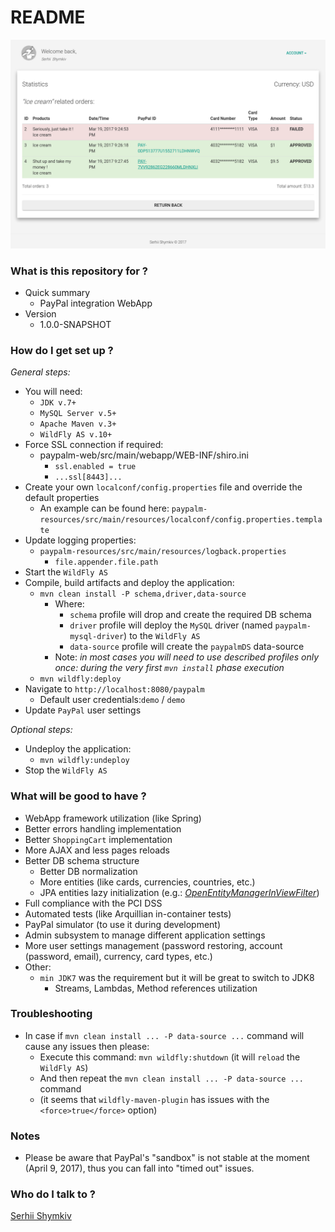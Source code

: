 # README #
 
![Integration sample](./sample.png "Integration sample")

### What is this repository for ? ###

* Quick summary
    * PayPal integration WebApp
* Version
    * 1.0.0-SNAPSHOT

### How do I get set up ? ###

_General steps:_

* You will need:
    * ``JDK v.7+``
    * ``MySQL Server v.5+``
    *  ``Apache Maven v.3+``
    * ``WildFly AS v.10+``
* Force SSL connection if required:
    * paypalm-web/src/main/webapp/WEB-INF/shiro.ini
        * ``ssl.enabled = true``
        * ``...ssl[8443]...``
* Create your own ``localconf/config.properties`` file and override the default properties
    * An example can be found here: ``paypalm-resources/src/main/resources/localconf/config.properties.template``
* Update logging properties:
    * ``paypalm-resources/src/main/resources/logback.properties``
        * ``file.appender.file.path``
* Start the ``WildFly AS``
* Compile, build artifacts and deploy the application:
    * ``mvn clean install -P schema,driver,data-source``
        * Where:
            * ``schema`` profile will drop and create the required DB schema
            * ``driver`` profile will deploy the ``MySQL`` driver (named ``paypalm-mysql-driver``) to the ``WildFly AS``
            * ``data-source`` profile will create the ``paypalmDS`` data-source
        * Note: _in most cases you will need to use described profiles only once: during the very first ``mvn install`` phase execution_
    * ``mvn wildfly:deploy``
* Navigate to ``http://localhost:8080/paypalm``
    * Default user credentials:``demo`` / ``demo``
* Update ``PayPal`` user settings

_Optional steps:_

* Undeploy the application:
    * ``mvn wildfly:undeploy``
* Stop the ``WildFly AS``
    
### What will be good to have ? ###

* WebApp framework utilization (like Spring)
* Better errors handling implementation
* Better ``ShoppingCart`` implementation
* More AJAX and less pages reloads
* Better DB schema structure
    * Better DB normalization
    * More entities (like cards, currencies, countries, etc.)
    * JPA entities lazy initialization (e.g.: [_OpenEntityManagerInViewFilter_](http://docs.spring.io/spring/docs/current/javadoc-api/org/springframework/orm/jpa/support/OpenEntityManagerInViewFilter.html))
* Full compliance with the PCI DSS
* Automated tests (like Arquillian in-container tests)
* PayPal simulator (to use it during development)
* Admin subsystem to manage different application settings
* More user settings management (password restoring, account (password, email), currency, card types, etc.)
* Other:
    * ``min JDK7`` was the requirement but it will be great to switch to JDK8
        * Streams, Lambdas, Method references utilization

### Troubleshooting ###

* In case if ``mvn clean install ... -P data-source ...`` command will cause any issues then please:
    * Execute this command: ``mvn wildfly:shutdown`` (it will ``reload`` the ``WildFly AS``)
    * And then repeat the ``mvn clean install ... -P data-source ...`` command
    * (it seems that ``wildfly-maven-plugin`` has issues with the ``<force>true</force>`` option) 

### Notes ###

* Please be aware that PayPal's "sandbox" is not stable at the moment (April 9, 2017), thus you can fall into "timed out" issues.

### Who do I talk to ? ###

[Serhii Shymkiv](mailto:sergey@shimkiv.com)